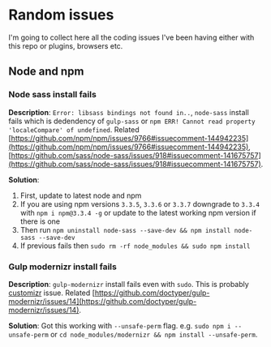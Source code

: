 # Random issues

I'm going to collect here all the coding issues I've been having either with this repo or plugins, browsers etc. 

## Node and npm

### Node sass install fails

**Description**: `Error: libsass bindings not found in..`,  `node-sass` install fails which is dedendency of `gulp-sass` or `npm ERR! Cannot read property 'localeCompare' of undefined`. Related [https://github.com/npm/npm/issues/9766#issuecomment-144942235](https://github.com/npm/npm/issues/9766#issuecomment-144942235), [https://github.com/sass/node-sass/issues/918#issuecomment-141675757](https://github.com/sass/node-sass/issues/918#issuecomment-141675757).

**Solution**: 

1. First, update to latest node and npm
2. If you are using npm versions `3.3.5`, `3.3.6` or `3.3.7` downgrade to `3.3.4` with `npm i npm@3.3.4 -g` or update to the latest working npm version if there is one 
3. Then run `npm uninstall node-sass --save-dev && npm install node-sass --save-dev` 
4. If previous fails then `sudo rm -rf node_modules && sudo npm install`

### Gulp modernizr install fails

**Description**: `gulp-modernizr` install fails even with `sudo`. This is probably [customizr](https://github.com/doctyper/customizr) issue. Related [https://github.com/doctyper/gulp-modernizr/issues/14](https://github.com/doctyper/gulp-modernizr/issues/14). 

**Solution**: Got this working with `--unsafe-perm` flag. e.g. `sudo npm i --unsafe-perm` or `cd node_modules/modernizr && npm install --unsafe-perm`.
